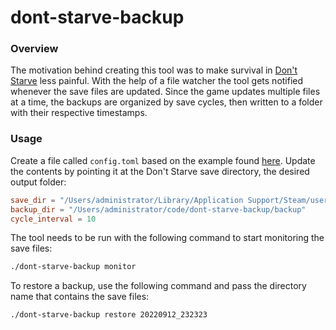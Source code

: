 # dont-starve-backup

### Overview
The motivation behind creating this tool was to make survival in [Don't Starve](https://www.klei.com/games/dont-starve) less painful.
With the help of a file watcher the tool gets notified whenever the save files are updated. Since the game updates multiple files at a time, the backups are organized by save cycles, then written to a folder with their respective timestamps.

### Usage

Create a file called `config.toml` based on the example found [here](example_config.toml). Update the contents by pointing it at the Don't Starve save directory, the desired output folder:
```toml
save_dir = "/Users/administrator/Library/Application Support/Steam/userdata/123456789/219740/remote"
backup_dir = "/Users/administrator/code/dont-starve-backup/backup"
cycle_interval = 10
```

The tool needs to be run with the following command to start monitoring the save files:

```bash
./dont-starve-backup monitor
```

To restore a backup, use the following command and pass the directory name that contains the save files:

```bash
./dont-starve-backup restore 20220912_232323
```